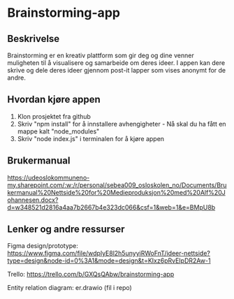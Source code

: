 # Brainstorming-app

## Beskrivelse
Brainstorming er en kreativ plattform som gir deg og dine venner muligheten til å visualisere og samarbeide om deres ideer. I appen kan dere skrive og dele deres ideer gjennom post-it lapper som vises anonymt for de andre.

## Hvordan kjøre appen
1. Klon prosjektet fra github
2. Skriv "npm install" for å innstallere avhengigheter - Nå skal du ha fått en mappe kalt "node_modules"
3. Skriv "node index.js" i terminalen for å kjøre appen

## Brukermanual
https://udeoslokommuneno-my.sharepoint.com/:w:/r/personal/sebea009_osloskolen_no/Documents/Brukermanual%20Nettside%20for%20Medieproduksjon%20med%20Alf%20Johannesen.docx?d=w348521d2816a4aa7b2667b4e323dc066&csf=1&web=1&e=BMpU8b

## Lenker og andre ressurser
Figma design/prototype: https://www.figma.com/file/wdplyE8l2h5unyyiRWoFnT/ideer-nettside?type=design&node-id=0%3A1&mode=design&t=KIxz6pRvEIpDR2Aw-1

Trello: https://trello.com/b/GXQsQAbw/brainstorming-app 

Entity relation diagram: er.drawio (fil i repo)
